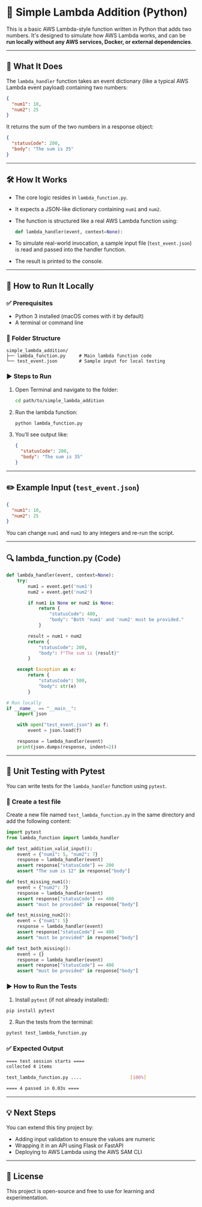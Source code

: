# 🧮 Simple Lambda Addition (Python)

This is a basic AWS Lambda-style function written in Python that adds two numbers. It's designed to simulate how AWS Lambda works, and can be **run locally without any AWS services, Docker, or external dependencies**.

---

## 📌 What It Does

The `lambda_handler` function takes an event dictionary (like a typical AWS Lambda event payload) containing two numbers:

```json
{
  "num1": 10,
  "num2": 25
}
```

It returns the sum of the two numbers in a response object:

```json
{
  "statusCode": 200,
  "body": "The sum is 35"
}
```

---

## 🛠️ How It Works

- The core logic resides in `lambda_function.py`.
- It expects a JSON-like dictionary containing `num1` and `num2`.
- The function is structured like a real AWS Lambda function using:

  ```python
  def lambda_handler(event, context=None):
  ```

- To simulate real-world invocation, a sample input file (`test_event.json`) is read and passed into the handler function.
- The result is printed to the console.

---

## 🚀 How to Run It Locally

### ✅ Prerequisites
- Python 3 installed (macOS comes with it by default)
- A terminal or command line

### 📁 Folder Structure

```
simple_lambda_addition/
├── lambda_function.py     # Main lambda function code
└── test_event.json        # Sample input for local testing
```

### ▶️ Steps to Run

1. Open Terminal and navigate to the folder:

   ```bash
   cd path/to/simple_lambda_addition
   ```

2. Run the lambda function:

   ```bash
   python lambda_function.py
   ```

3. You’ll see output like:

   ```json
   {
     "statusCode": 200,
     "body": "The sum is 35"
   }
   ```

---

## ✏️ Example Input (`test_event.json`)

```json
{
  "num1": 10,
  "num2": 25
}
```

You can change `num1` and `num2` to any integers and re-run the script.

---

## 🔍 lambda_function.py (Code)

```python
def lambda_handler(event, context=None):
    try:
        num1 = event.get('num1')
        num2 = event.get('num2')

        if num1 is None or num2 is None:
            return {
                "statusCode": 400,
                "body": "Both 'num1' and 'num2' must be provided."
            }

        result = num1 + num2
        return {
            "statusCode": 200,
            "body": f"The sum is {result}"
        }

    except Exception as e:
        return {
            "statusCode": 500,
            "body": str(e)
        }

# Run locally
if __name__ == "__main__":
    import json

    with open("test_event.json") as f:
        event = json.load(f)

    response = lambda_handler(event)
    print(json.dumps(response, indent=2))
```

---

## 🧪 Unit Testing with Pytest

You can write tests for the `lambda_handler` function using `pytest`.

### 📝 Create a test file

Create a new file named `test_lambda_function.py` in the same directory and add the following content:

```python
import pytest
from lambda_function import lambda_handler

def test_addition_valid_input():
    event = {"num1": 5, "num2": 7}
    response = lambda_handler(event)
    assert response["statusCode"] == 200
    assert "The sum is 12" in response["body"]

def test_missing_num1():
    event = {"num2": 7}
    response = lambda_handler(event)
    assert response["statusCode"] == 400
    assert "must be provided" in response["body"]

def test_missing_num2():
    event = {"num1": 5}
    response = lambda_handler(event)
    assert response["statusCode"] == 400
    assert "must be provided" in response["body"]

def test_both_missing():
    event = {}
    response = lambda_handler(event)
    assert response["statusCode"] == 400
    assert "must be provided" in response["body"]
```

### ▶️ How to Run the Tests

1. Install `pytest` (if not already installed):

```bash
pip install pytest
```

2. Run the tests from the terminal:

```bash
pytest test_lambda_function.py
```

### ✅ Expected Output

```bash
==== test session starts ====
collected 4 items

test_lambda_function.py ....                  [100%]

==== 4 passed in 0.03s ====
```

---

## 💡 Next Steps

You can extend this tiny project by:
- Adding input validation to ensure the values are numeric
- Wrapping it in an API using Flask or FastAPI
- Deploying to AWS Lambda using the AWS SAM CLI

---

## 📃 License

This project is open-source and free to use for learning and experimentation.
